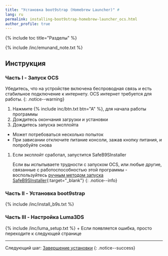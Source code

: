 ```yaml
---
title: "Установка boot9strap (Homebrew Launcher)" #
lang: ru
permalink: installing-boot9strap-homebrew-launcher_ocs.html
author_profile: true
---
```

{% include toc title="Разделы" %}

{% include /inc/emunand_note.txt %}

## Инструкция

### Часть I - Запуск OCS

Убедитесь, что на устройстве включена беспроводная связь и есть стабильное подключение к интернету. OCS интернет требуется для работы.
{: .notice--warning}

1. Нажмите {% include inc/btn.txt btn="A" %}, для начала работы программы
1. Дождитесь окончания загрузки и установки
1. Дождитесь запуска эксплойта
  + Может потребоваться несколько попыток
  + При зависании отключите питание консоли, зажав кнопку питания, и попробуйте снова
1. Если эксплойт сработал, запустится SafeB9SInstaller

	Если вы испытываете трудности с запуском OCS, или любые другие, связанные с работоспособностью этой программы - воспользуйтесь [ручным методом запуска SafeB9SInstaller](installing-boot9strap-homebrew-launcher_old){:target="_blank"}
    {: .notice--info}

### Часть II - Установка boot9strap

{% include /inc/install_b9s.txt %}

### Часть III - Настройка Luma3DS

{% include /inc/luma_setup.txt %}
		+ Если появляется ошибка, просто переходите к следующей странице

___

Следующий шаг: [Завершение установки](finalizing-setup)
{: .notice--success}

